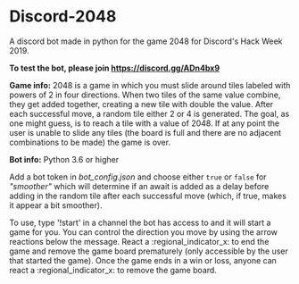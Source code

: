 # Discord-2048
A discord bot made in python for the game 2048 for Discord's Hack Week 2019.

**To test the bot, please join https://discord.gg/ADn4bx9**


**Game info:**
2048 is a game in which you must slide around tiles labeled with powers of 2 in four directions. When two tiles of the same value combine, they get added together, creating a new tile with double the value. After each successful move, a random tile either 2 or 4 is generated. The goal, as one might guess, is to reach a tile with a value of 2048. If at any point the user is unable to slide any tiles (the board is full and there are no adjacent combinations to be made) the game is over.

**Bot info:**
Python 3.6 or higher

Add a bot token in *bot_config.json* and choose either `true` or `false` for *"smoother"* which will determine if an await is added as a delay before adding in the random tile after each successful move (which, if true, makes it appear a bit smoother).

To use, type '!start' in a channel the bot has access to and it will start a game for you. You can control the direction you move by using the arrow reactions below the message. React a :regional_indicator_x: to end the game and remove the game board prematurely (only accessible by the user that started the game). Once the game ends in a win or loss, anyone can react a :regional_indicator_x: to remove the game board. 
